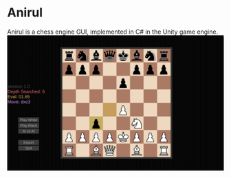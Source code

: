 # Anirul
Anirul is a chess engine GUI, implemented in C# in the Unity game engine.<br>
![screenshot](Assets/Chess_image.png)
 


